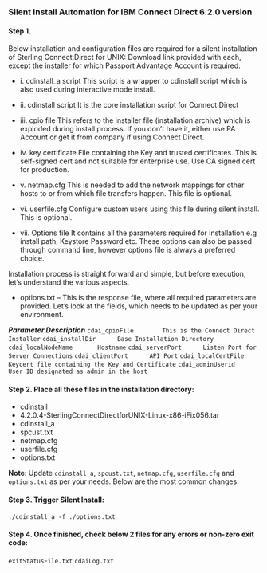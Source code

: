 ### Silent Install Automation for IBM Connect Direct 6.2.0 version


#### Step 1. 
Below installation and configuration files are required for a silent installation of Sterling Connect:Direct for UNIX:
Download link provided with each, except the installer for which Passport Advantage Account is required.

- i. cdinstall_a script
This script is a wrapper to cdinstall script which is also used during interactive mode install.

- ii. cdinstall script
It is the core installation script for Connect Direct

- iii. cpio file
This refers to the installer file (installation archive) which is exploded during install process. If you don’t have it, either use PA Account or get it from company if using Connect Direct.

- iv. key certificate
File containing the Key and trusted certificates. This is self-signed cert and not suitable for enterprise use. Use CA signed cert for production.

- v. netmap.cfg
This is needed to add the network mappings for other hosts to or from which file transfers happen. This file is optional.

- vi. userfile.cfg
Configure custom users using this file during silent install. This is optional.

- vii. Options file
It contains all the parameters required for installation e.g install path, Keystore Password etc. These options can also be passed through command line, however options file is always a preferred choice.

Installation process is straight forward and simple, but before execution, let’s understand the various aspects.

- options.txt – This is the response file, where all required parameters are provided. Let’s look at the fields, which needs to be updated as per your environment.

***Parameter	            Description***
```cdai_cpioFile	    This is the Connect Direct Installer```
```cdai_installDir	    Base Installation Directory```
```cdai_localNodeName	    Hostname```
```cdai_serverPort	    Listen Port for Server Connections```
```cdai_clientPort	    API Port```
```cdai_localCertFile	    Keycert file containing the Key and Certificate```
```cdai_adminUserid	    User ID designated as admin in the host```

#### Step 2. Place all these files in the installation directory:
- cdinstall
- 4.2.0.4-SterlingConnectDirectforUNIX-Linux-x86-iFix056.tar
- cdinstall_a
- spcust.txt
- netmap.cfg
- userfile.cfg
- options.txt

**Note**: Update ```cdinstall_a```, ```spcust.txt```, ```netmap.cfg```, ```userfile.cfg``` and ```options.txt``` as per your needs. Below are the most common changes:

#### Step 3. Trigger Silent Install:

```./cdinstall_a -f ./options.txt```

#### Step 4. Once finished, check below 2 files for any errors or non-zero exit code:

```exitStatusFile.txt```
```cdaiLog.txt```
